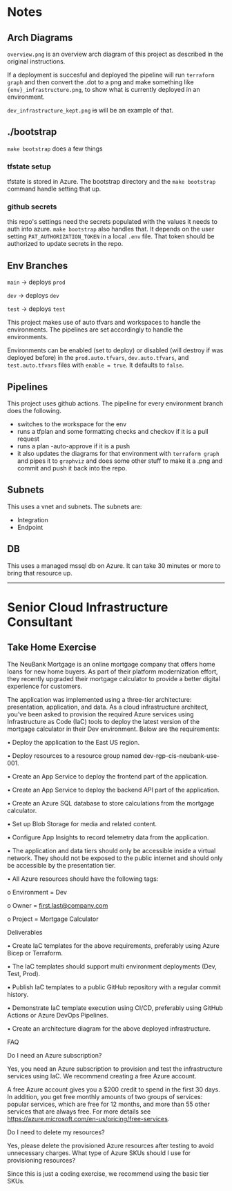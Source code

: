 # Notes

## Arch Diagrams

`overview.png` is an overview arch diagram of this project as described in the original instructions.

If a deployment is succesful and deployed the pipeline will run `terraform graph` and then convert the .dot to a png and make something like `{env}_infrastructure.png`, to show what is currently deployed in an environment.

`dev_infrastructure_kept.png` ~~is~~ will be an example of that.

## ./bootstrap

`make bootstrap` does a few things

### tfstate setup

tfstate is stored in Azure. The bootstrap directory and the `make bootstrap` command handle setting that up.

### github secrets

this repo's settings need the secrets populated with the values it needs to auth into azure. `make bootstrap` also handles that. It depends on the user setting `PAT_AUTHORIZATION_TOKEN` in a local `.env` file. That token should be authorized to update secrets in the repo.

## Env Branches

`main` -> deploys `prod`

`dev` -> deploys `dev`

`test` -> deploys `test`

This project makes use of auto tfvars and workspaces to handle the environments. The pipelines are set accordingly to handle the environments.

Environments can be enabled (set to deploy) or disabled (will destroy if was deployed before) in the `prod.auto.tfvars`, `dev.auto.tfvars`, and `test.auto.tfvars` files with `enable = true`. It defaults to `false`.

## Pipelines

This project uses github actions. The pipeline for every environment branch does the following.

- switches to the workspace for the env
- runs a tfplan and some formatting checks and checkov if it is a pull request
- runs a plan -auto-approve if it is a push
- it also updates the diagrams for that environment with `terraform graph` and pipes it to `graphviz` and does some other stuff to make it a .png and commit and push it back into the repo.

## Subnets
This uses a vnet and subnets. The subnets are:
- Integration
- Endpoint

## DB
This uses a managed mssql db on Azure. It can take 30 minutes or more to bring that resource up.

-----

# Senior Cloud Infrastructure Consultant
## Take Home Exercise

The NeuBank Mortgage is an online mortgage company that offers home loans for new home buyers. As part of their platform modernization effort, they recently upgraded their mortgage calculator to provide a better digital experience for customers.

The application was implemented using a three-tier architecture: presentation, application, and data. 
As a cloud infrastructure architect, you’ve been asked to provision the required Azure services using Infrastructure as Code (IaC) tools to deploy the latest version of the mortgage calculator in their Dev environment. Below are the requirements:

•	Deploy the application to the East US region.

•	Deploy resources to a resource group named dev-rgp-cis-neubank-use-001.

•	Create an App Service to deploy the frontend part of the application.

•	Create an App Service to deploy the backend API part of the application.

•	Create an Azure SQL database to store calculations from the mortgage calculator.

•	Set up Blob Storage for media and related content.

•	Configure App Insights to record telemetry data from the application.

•	The application and data tiers should only be accessible inside a virtual network. They should not be exposed to the public internet and should only be accessible by the presentation tier.

•	All Azure resources should have the following tags:

o	Environment = Dev

o	Owner = first.last@company.com

o	Project = Mortgage Calculator

Deliverables

•	Create IaC templates for the above requirements, preferably using Azure Bicep or Terraform.

•	The IaC templates should support multi environment deployments (Dev, Test, Prod).

•	Publish IaC templates to a public GitHub repository with a regular commit history.

•	Demonstrate IaC template execution using CI/CD, preferably using GitHub Actions or Azure DevOps Pipelines.

•	Create an architecture diagram for the above deployed infrastructure.

FAQ

Do I need an Azure subscription?

Yes, you need an Azure subscription to provision and test the infrastructure services using IaC. We recommend creating a free Azure account. 

A free Azure account gives you a $200 credit to spend in the first 30 days. In addition, you get free monthly amounts of two groups of services: popular services, which are free for 12 months, and more than 55 other services that are always free. For more details see https://azure.microsoft.com/en-us/pricing/free-services.

Do I need to delete my resources?

Yes, please delete the provisioned Azure resources after testing to avoid unnecessary charges.
What type of Azure SKUs should I use for provisioning resources?

Since this is just a coding exercise, we recommend using the basic tier SKUs.

